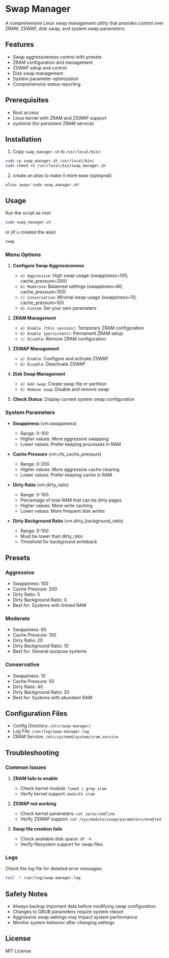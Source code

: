 # Swap Manager

A comprehensive Linux swap management utility that provides control over ZRAM, ZSWAP, disk swap, and system swap parameters.

## Features

- Swap aggressiveness control with presets
- ZRAM configuration and management
- ZSWAP setup and control
- Disk swap management
- System parameter optimization
- Comprehensive status reporting

## Prerequisites

- Root access
- Linux kernel with ZRAM and ZSWAP support
- systemd (for persistent ZRAM service)

## Installation

1. Copy `swap_manager.sh` to `/usr/local/bin/`:
```bash
sudo cp swap_manager.sh /usr/local/bin/
sudo chmod +x /usr/local/bin/swap_manager.sh
```

2. create an alias to make it more ease (optopnal):
```
alias swap='sudo swap_manager.sh'
```

## Usage

Run the script as root:
```bash
sudo swap_manager.sh
```

or (if u created the aias)
```bash
swap
```

### Menu Options

1. **Configure Swap Aggressiveness**
   - `a) Aggressive`: High swap usage (swappiness=100, cache_pressure=200)
   - `b) Moderate`: Balanced settings (swappiness=60, cache_pressure=100)
   - `c) Conservative`: Minimal swap usage (swappiness=10, cache_pressure=50)
   - `d) Custom`: Set your own parameters

2. **ZRAM Management**
   - `a) Enable (this session)`: Temporary ZRAM configuration
   - `b) Enable (persistent)`: Permanent ZRAM setup
   - `c) Disable`: Remove ZRAM configuration

3. **ZSWAP Management**
   - `a) Enable`: Configure and activate ZSWAP
   - `b) Disable`: Deactivate ZSWAP

4. **Disk Swap Management**
   - `a) Add swap`: Create swap file or partition
   - `b) Remove swap`: Disable and remove swap

5. **Check Status**: Display current system swap configuration

### System Parameters

- **Swappiness** (vm.swappiness)
  - Range: 0-100
  - Higher values: More aggressive swapping
  - Lower values: Prefer keeping processes in RAM

- **Cache Pressure** (vm.vfs_cache_pressure)
  - Range: 0-200
  - Higher values: More aggressive cache clearing
  - Lower values: Prefer keeping cache in RAM

- **Dirty Ratio** (vm.dirty_ratio)
  - Range: 0-100
  - Percentage of total RAM that can be dirty pages
  - Higher values: More write caching
  - Lower values: More frequent disk writes

- **Dirty Background Ratio** (vm.dirty_background_ratio)
  - Range: 0-100
  - Must be lower than dirty_ratio
  - Threshold for background writeback

## Presets

### Aggressive
- Swappiness: 100
- Cache Pressure: 200
- Dirty Ratio: 5
- Dirty Background Ratio: 3
- Best for: Systems with limited RAM

### Moderate
- Swappiness: 60
- Cache Pressure: 100
- Dirty Ratio: 20
- Dirty Background Ratio: 10
- Best for: General-purpose systems

### Conservative
- Swappiness: 10
- Cache Pressure: 50
- Dirty Ratio: 40
- Dirty Background Ratio: 20
- Best for: Systems with abundant RAM

## Configuration Files

- Config Directory: `/etc/swap-manager/`
- Log File: `/var/log/swap-manager.log`
- ZRAM Service: `/etc/systemd/system/zram.service`

## Troubleshooting

### Common Issues

1. **ZRAM fails to enable**
   - Check kernel module: `lsmod | grep zram`
   - Verify kernel support: `modinfo zram`

2. **ZSWAP not working**
   - Check kernel parameters: `cat /proc/cmdline`
   - Verify ZSWAP support: `cat /sys/module/zswap/parameters/enabled`

3. **Swap file creation fails**
   - Check available disk space: `df -h`
   - Verify filesystem support for swap files

### Logs

Check the log file for detailed error messages:
```bash
tail -f /var/log/swap-manager.log
```

## Safety Notes

- Always backup important data before modifying swap configuration
- Changes to GRUB parameters require system reboot
- Aggressive swap settings may impact system performance
- Monitor system behavior after changing settings

## License

MIT License
